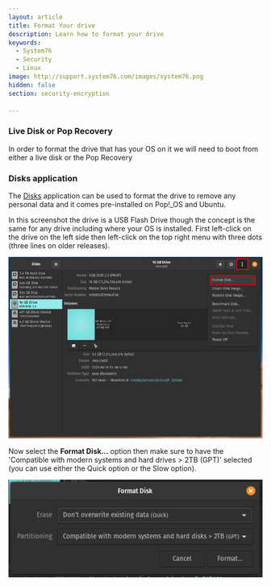 ```yaml
---
layout: article
title: Format Your drive
description: Learn how to format your drive 
keywords:
  - System76
  - Security
  - Linux
image: http://support.system76.com/images/system76.png
hidden: false
section: security-encryption

---
```


### Live Disk or Pop Recovery 

In order to format the drive that has your OS on it we will need to boot from either a live disk or the Pop Recovery 

### Disks application

The <u>Disks</u> application can be used to format the drive to remove any personal data and it comes pre-installed on Pop!_OS and Ubuntu.

In this screenshot the drive is a USB Flash Drive though the concept is the same for any drive including where your OS is installed. First left-click on the drive on the left side then left-click on the top right menu with three dots (three lines on older releases). 

![Disks](/images/format-drive/disks-format-disk.png)

Now select the **Format Disk...** option then make sure to have the 'Compatible with modern systems and hard drives > 2TB (GPT)' selected (you can use either the Quick option or the Slow option). 

![Disks](/images/format-drive/disks-format-disk2.png)
